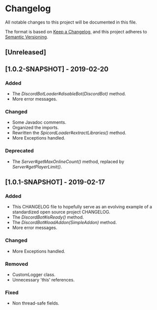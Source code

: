 # Changelog
All notable changes to this project will be documented in this file.

The format is based on [Keep a Changelog](https://keepachangelog.com/en/1.0.0/),
and this project adheres to [Semantic Versioning](https://semver.org/spec/v2.0.0.html).

## [Unreleased]

## [1.0.2-SNAPSHOT] - 2019-02-20
### Added
- The *DiscordBotLoader#disableBot(DiscordBot)* method.
- More error messages.

### Changed
- Some Javadoc comments.
- Organized the imports.
- Rewritten the *SpicordLoader#extractLibraries()* method.
- More Exceptions handled.

### Deprecated
- The *Server#getMaxOnlineCount()* method, replaced by *Server#getPlayerLimit()*.

## [1.0.1-SNAPSHOT] - 2019-02-17
### Added
- This CHANGELOG file to hopefully serve as an evolving example of a
  standardized open source project CHANGELOG.
- The *DiscordBot#isReady()* method.
- The *DiscordBot#loadAddon(SimpleAddon)* method.
- More error messages.

### Changed
- More Exceptions handled.

### Removed
- CustomLogger class.
- Unnecessary 'this' references.

### Fixed
- Non thread-safe fields.

